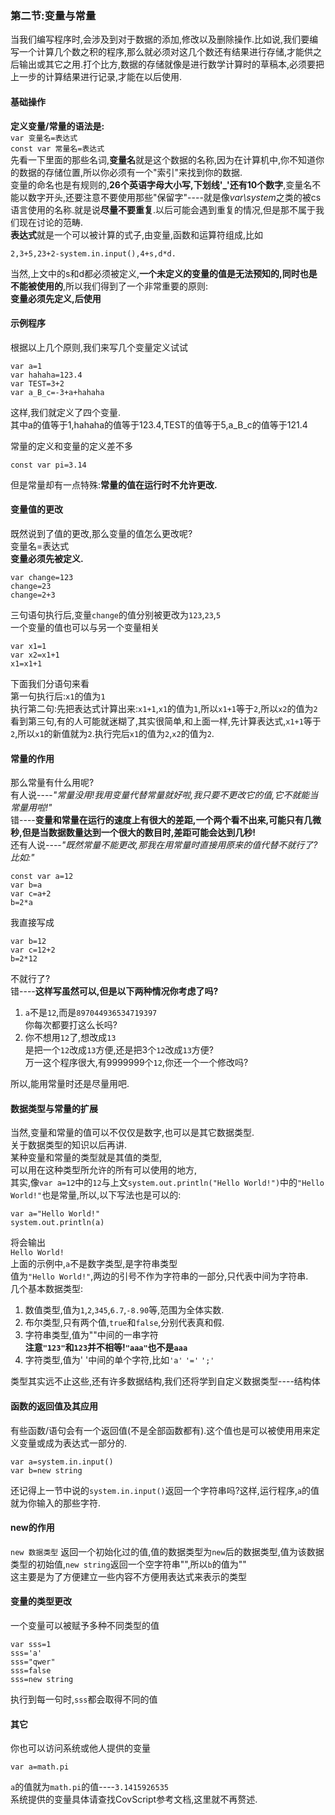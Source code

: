 ### 第二节:变量与常量 ####
当我们编写程序时,会涉及到对于数据的添加,修改以及删除操作.比如说,我们要编写一个计算几个数之积的程序,那么就必须对这几个数还有结果进行存储,才能供之后输出或其它之用.打个比方,数据的存储就像是进行数学计算时的草稿本,必须要把上一步的计算结果进行记录,才能在以后使用.  
#### 基础操作 ####
**定义变量/常量的语法是:**  
`var 变量名=表达式`  
`const var 常量名=表达式`  
先看一下里面的那些名词,**变量名**就是这个数据的名称,因为在计算机中,你不知道你的数据的存储位置,所以你必须有一个"索引"来找到你的数据.  
变量的命名也是有规则的,**26个英语字母大小写,下划线'_'还有10个数字**,变量名不能以数字开头,还要注意不要使用那些"保留字"----就是像*var\system*之类的被cs语言使用的名称.就是说**尽量不要重复**.以后可能会遇到重复的情况,但是那不属于我们现在讨论的范畴.  
**表达式**就是一个可以被计算的式子,由变量,函数和运算符组成,比如  
```
2,3+5,23+2-system.in.input(),4+s,d*d.  
```  
当然,上文中的s和d都必须被定义,**一个未定义的变量的值是无法预知的,同时也是不能被使用的**,所以我们得到了一个非常重要的原则:  
		**变量必须先定义,后使用**  
#### 示例程序 ####
根据以上几个原则,我们来写几个变量定义试试  
```
var a=1  
var hahaha=123.4  
var TEST=3+2  
var a_B_c=-3+a+hahaha
```  
这样,我们就定义了四个变量.  
其中a的值等于1,hahaha的值等于123.4,TEST的值等于5,a_B_c的值等于121.4  

常量的定义和变量的定义差不多  
```
const var pi=3.14  
```  
但是常量却有一点特殊:**常量的值在运行时不允许更改.**  
#### 变量值的更改 ####
既然说到了值的更改,那么变量的值怎么更改呢?  
变量名=表达式  
**变量必须先被定义.**  
```
var change=123  
change=23  
change=2+3  
```  
三句语句执行后,变量`change`的值分别被更改为`123`,`23`,`5`  
一个变量的值也可以与另一个变量相关  
```
var x1=1  
var x2=x1+1  
x1=x1+1  
```  
下面我们分语句来看  
第一句执行后:`x1`的值为`1`  
执行第二句:先把表达式计算出来:`x1+1`,`x1`的值为`1`,所以`x1+1`等于`2`,所以`x2`的值为`2`  
看到第三句,有的人可能就迷糊了,其实很简单,和上面一样,先计算表达式,`x1+1`等于`2`,所以`x1`的新值就为`2`.执行完后`x1`的值为`2`,`x2`的值为`2`.  
#### 常量的作用 ####
那么常量有什么用呢?  
有人说----*"常量没用!我用变量代替常量就好啦,我只要不更改它的值,它不就能当常量用啦!"*  
错----**变量和常量在运行的速度上有很大的差距,一个两个看不出来,可能只有几微秒,但是当数据数量达到一个很大的数目时,差距可能会达到几秒!**  
还有人说----*"既然常量不能更改,那我在用常量时直接用原来的值代替不就行了?比如:"*  
```
const var a=12  
var b=a  
var c=a+2  
b=2*a  
```  
我直接写成   
```
var b=12  
var c=12+2  
b=2*12  
```  
不就行了?  
错----**这样写虽然可以,但是以下两种情况你考虑了吗?**  
1. `a`不是`12`,而是`897044936534719397`   
你每次都要打这么长吗?  
2. 你不想用`12`了,想改成`13`  
是把一个`12`改成`13`方便,还是把3个`12`改成`13`方便?  
万一这个程序很大,有9999999个`12`,你还一个一个修改吗?

所以,能用常量时还是尽量用吧.  
#### 数据类型与常量的扩展 ####
当然,变量和常量的值可以不仅仅是数字,也可以是其它数据类型.  
关于数据类型的知识以后再讲.  
某种变量和常量的类型就是其值的类型,  
可以用在这种类型所允许的所有可以使用的地方,  
其实,像`var a=12`中的`12`与上文`system.out.println("Hello World!")`中的`"Hello World!"`也是常量,所以,以下写法也是可以的:  
```
var a="Hello World!"  
system.out.println(a)  
```  
将会输出  
`Hello World!`  
上面的示例中,`a`不是数字类型,是字符串类型  
值为`"Hello World!"`,两边的引号不作为字符串的一部分,只代表中间为字符串.  
几个基本数据类型:  
1. 数值类型,值为`1`,`2`,`345`,`6.7`,`-8.90`等,范围为全体实数.  
2. 布尔类型,只有两个值,`true`和`false`,分别代表真和假.  
3. 字符串类型,值为""中间的一串字符  
**注意`"123"`和`123`并不相等!`"aaa"`也不是`aaa`**  
4. 字符类型,值为' '中间的单个字符,比如`'a'` `'='` `';'`  

类型其实远不止这些,还有许多数据结构,我们还将学到自定义数据类型----结构体  
#### 函数的返回值及其应用 ####
有些函数/语句会有一个返回值(不是全部函数都有).这个值也是可以被使用用来定义变量或成为表达式一部分的.  
```
var a=system.in.input()  
var b=new string  
```  
还记得上一节中说的`system.in.input()`返回一个字符串吗?这样,运行程序,`a`的值就为你输入的那些字符.  
#### new的作用 ####
`new 数据类型` 返回一个初始化过的值,值的数据类型为`new`后的数据类型,值为该数据类型的初始值,`new string`返回一个空字符串"",所以`b`的值为""  
这主要是为了方便建立一些内容不方便用表达式来表示的类型  
#### 变量的类型更改 ####
一个变量可以被赋予多种不同类型的值  
```
var sss=1  
sss='a'  
sss="qwer"  
sss=false  
sss=new string  
```    
执行到每一句时,`sss`都会取得不同的值  
#### 其它 ####
你也可以访问系统或他人提供的变量  
```
var a=math.pi  
```  
`a`的值就为`math.pi`的值----`3.1415926535`  
系统提供的变量具体请查找CovScript参考文档,这里就不再赘述.  
